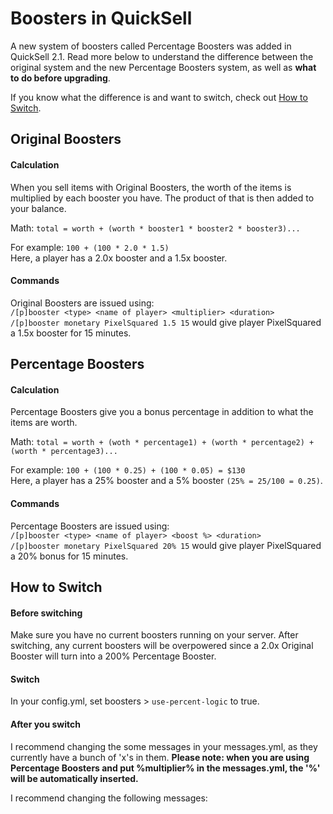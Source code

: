 # Boosters in QuickSell
A new system of boosters called Percentage Boosters was added in QuickSell 2.1. Read more below to understand the difference between
the original system and the new Percentage Boosters system, as well as **what to do before upgrading**.

If you know what the difference is and want to switch, check out [How to Switch](#how-to-switch).

## Original Boosters

#### Calculation
When you sell items with Original Boosters, the worth of the items is multiplied by each booster you have.
The product of that is then added to your balance. 

Math:
`total = worth + (worth * booster1 * booster2 * booster3)...`

For example: `100 + (100 * 2.0 * 1.5)`<br>
Here, a player has a 2.0x booster and a 1.5x booster.

#### Commands
Original Boosters are issued using:<br>
`/[p]booster <type> <name of player> <multiplier> <duration>`<br>
`/[p]booster monetary PixelSquared 1.5 15` would give player PixelSquared a 1.5x booster for 15 minutes.

## Percentage Boosters

#### Calculation
Percentage Boosters give you a bonus percentage in addition to what the items are worth.

Math: `total = worth + (woth * percentage1) + (worth * percentage2) + (worth * percentage3)...`

For example: `100 + (100 * 0.25) + (100 * 0.05) = $130`<br>
Here, a player has a 25% booster and a 5% booster `(25% = 25/100 = 0.25)`.

#### Commands
Percentage Boosters are issued using:<br>
`/[p]booster <type> <name of player> <boost %> <duration>`<br>
`/[p]booster monetary PixelSquared 20% 15` would give player PixelSquared a 20% bonus for 15 minutes.

## How to Switch

#### Before switching
Make sure you have no current boosters running on your server. After switching, any current boosters will be overpowered since a 2.0x Original Booster will
turn into a 200% Percentage Booster.

#### Switch
In your config.yml, set boosters > `use-percent-logic` to true.

#### After you switch
I recommend changing the some messages in your messages.yml, as they currently have a bunch of 'x's in them.
**Please note: when you are using Percentage Boosters and put %multiplier% in the messages.yml, the '%' will be automatically inserted.**

I recommend changing the following messages:
